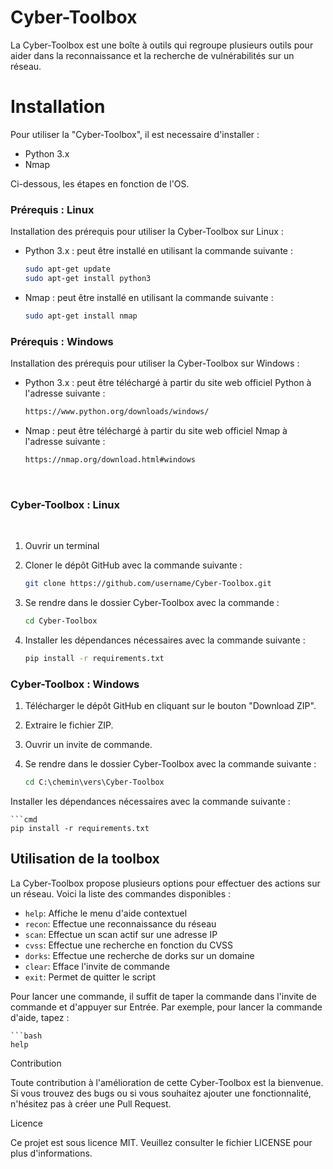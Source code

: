 # Cyber-Toolbox

La Cyber-Toolbox est une boîte à outils qui regroupe plusieurs outils pour aider dans la reconnaissance et la recherche de vulnérabilités sur un réseau.

# Installation

Pour utiliser la "Cyber-Toolbox", il est necessaire d'installer :

* Python 3.x
* Nmap

Ci-dessous, les étapes en fonction de l'OS.

### Prérequis : Linux

Installation des prérequis pour utiliser la Cyber-Toolbox sur Linux :

* Python 3.x : peut être installé en utilisant la commande suivante :

    ```bash
    sudo apt-get update
    sudo apt-get install python3

* Nmap : peut être installé en utilisant la commande suivante :

    ```bash
    sudo apt-get install nmap

### Prérequis : Windows

Installation des prérequis pour utiliser la Cyber-Toolbox sur Windows :

* Python 3.x : peut être téléchargé à partir du site web officiel Python à l'adresse suivante :

  ```bash
  https://www.python.org/downloads/windows/
  
* Nmap : peut être téléchargé à partir du site web officiel Nmap à l'adresse suivante :

    ```bash
    https://nmap.org/download.html#windows

<br>

### Cyber-Toolbox : Linux

<br>

1. Ouvrir un terminal
2. Cloner le dépôt GitHub avec la commande suivante :

    ```bash
    git clone https://github.com/username/Cyber-Toolbox.git

3. Se rendre dans le dossier Cyber-Toolbox avec la commande :

    ```bash
    cd Cyber-Toolbox
    
4. Installer les dépendances nécessaires avec la commande suivante :

    ```bash
    pip install -r requirements.txt
    
### Cyber-Toolbox : Windows

1. Télécharger le dépôt GitHub en cliquant sur le bouton "Download ZIP".
2. Extraire le fichier ZIP.
3. Ouvrir un invite de commande.
4. Se rendre dans le dossier Cyber-Toolbox avec la commande suivante :

    ```cmd
    cd C:\chemin\vers\Cyber-Toolbox
    
Installer les dépendances nécessaires avec la commande suivante :

    ```cmd
    pip install -r requirements.txt
    
## Utilisation de la toolbox

La Cyber-Toolbox propose plusieurs options pour effectuer des actions sur un réseau. Voici la liste des commandes disponibles :

* `help`: Affiche le menu d'aide contextuel
* `recon`: Effectue une reconnaissance du réseau
* `scan`: Effectue un scan actif sur une adresse IP
* `cvss`: Effectue une recherche en fonction du CVSS
* `dorks`: Effectue une recherche de dorks sur un domaine
* `clear`: Efface l'invite de commande
* `exit`: Permet de quitter le script

Pour lancer une commande, il suffit de taper la commande dans l'invite de commande et d'appuyer sur Entrée. Par exemple, pour lancer la commande d'aide, tapez :

    ```bash
    help

Contribution

Toute contribution à l'amélioration de cette Cyber-Toolbox est la bienvenue. Si vous trouvez des bugs ou si vous souhaitez ajouter une fonctionnalité, n'hésitez pas à créer une Pull Request.

Licence

Ce projet est sous licence MIT. Veuillez consulter le fichier LICENSE pour plus d'informations.
